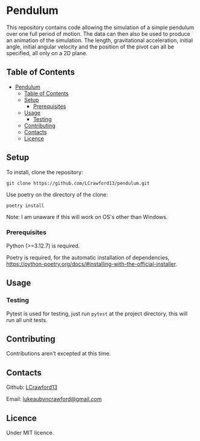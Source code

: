 # Pendulum
This repository contains code allowing the simulation of a simple pendulum over one full period of motion. The data can then also be used to produce an animation of the simulation. The length, gravitational acceleration, initial angle, initial angular velocity and the position of the pivot can all be specified, all only on a 2D plane.

## Table of Contents

- [Pendulum](#pendulum)
  - [Table of Contents](#table-of-contents)
  - [Setup](#setup)
    - [Prerequisites](#prerequisites)
  - [Usage](#usage)
    - [Testing](#testing)
  - [Contributing](#contributing)
  - [Contacts](#contacts)
  - [Licence](#licence)

## Setup

To install, clone the repository:
```shell
git clone https://github.com/LCrawford13/pendulum.git
```

Use poetry on the directory of the clone:
```shell
poetry install
```

Note: I am unaware if this will work on OS's other than Windows.

### Prerequisites

Python (>=3.12.7) is required.

Poetry is required, for the automatic installation of dependencies, https://python-poetry.org/docs/#installing-with-the-official-installer.

## Usage
### Testing

Pytest is used for testing, just run `pytest` at the project directory, this will run all unit tests.

## Contributing

Contributions aren't excepted at this time.

## Contacts

Github: [LCrawford13](https://github.com/LCrawford13)

Email: lukeaubyncrawford@gmail.com

## Licence

Under MIT licence.
